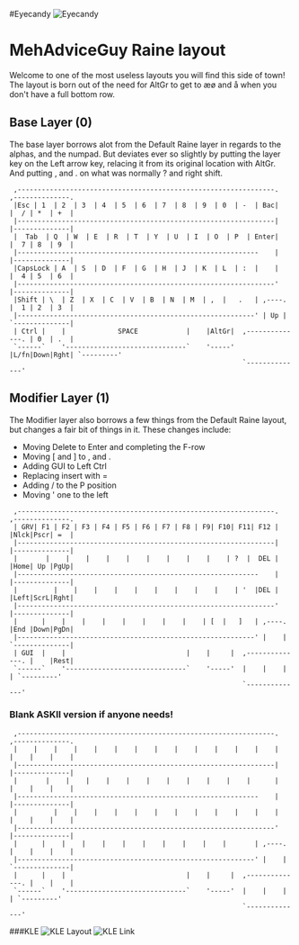 #Eyecandy
![Eyecandy](https://i.imgur.com/gYWNDlF.png)

# MehAdviceGuy Raine layout

Welcome to one of the most useless layouts you will find this side of town!
The layout is born out of the need for AltGr to get to æø and å when you don't have a full bottom row.

## Base Layer (0)
The base layer borrows alot from the Default Raine layer in regards to the alphas, and the numpad. But deviates ever so slightly by putting the layer key on the Left arrow key, relacing it from its original location with AltGr. And putting , and . on what was normally ? and right shift.
```
 ,----------------------------------------------------------------.   ,--------------.
 |Esc | 1  | 2  | 3  | 4  | 5  | 6  | 7  | 8  | 9  | 0  | -  | Bac|   |  / | *  | +  |  
 |----------------------------------------------------------------|   |--------------|
 |  Tab  | Q  | W  | E  | R  | T  | Y  | U  | I  | O  | P  | Enter|   |  7 | 8  | 9  |
 |------------------------------------------------------------    |   |--------------|
 |CapsLock | A  | S  | D  | F  | G  | H  | J  | K  | L  | :  |    |   |  4 | 5  | 6  | 
 |----------------------------------------------------------------'   |--------------|
 |Shift | \  | Z  | X  | C  | V  | B  | N  | M  | ,  |   .   | ,----. |  1 | 2  | 3  |
 |-----------------------------------------------------------' | Up | `--------------|
 | Ctrl |    |             SPACE            |    |AltGr|  ,--------------. | 0  | .  |
 `------`    '------------------------------`    '-----'  |L/fn|Down|Rght| `---------'
                                                          `--------------'
```

## Modifier Layer (1)
The Modifier layer also borrows a few things from the Default Raine layout, but changes a fair bit of things in it. These changes include:
* Moving Delete to Enter and completing the F-row
* Moving [ and ] to , and .
* Adding GUI to Left Ctrl
* Replacing insert with =
* Adding / to the P position
* Moving ' one to the left

```
 ,----------------------------------------------------------------.   ,--------------.
 | GRV| F1 | F2 | F3 | F4 | F5 | F6 | F7 | F8 | F9| F10| F11| F12 |   |Nlck|Pscr| =  |  
 |----------------------------------------------------------------|   |--------------|
 |       |    |    |    |    |    |    |    |    |    | ?  |  DEL |   |Home| Up |PgUp|
 |------------------------------------------------------------    |   |--------------|
 |         |    |    |    |    |    |    |    |    |    | '  |DEL |   |Left|ScrL|Rght| 
 |----------------------------------------------------------------'   |--------------|
 |      |    |    |    |    |    |    |    |    | [  |   ]   | ,----. |End |Down|PgDn|
 |-----------------------------------------------------------' |    | `--------------|
 | GUI  |    |                              |    |     |  ,--------------. |    |Rest|
 `------`    '------------------------------`    '-----'  |    |    |    | `---------'
                                                          `--------------'
```

### Blank ASKII version if anyone needs!
```
 ,----------------------------------------------------------------.   ,--------------.
 |    |    |    |    |    |    |    |    |    |    |    |    |    |   |    |    |    |  
 |----------------------------------------------------------------|   |--------------|
 |       |    |    |    |    |    |    |    |    |    |    |      |   |    |    |    |
 |------------------------------------------------------------    |   |--------------|
 |         |    |    |    |    |    |    |    |    |    |    |    |   |    |    |    | 
 |----------------------------------------------------------------'   |--------------|
 |      |    |    |    |    |    |    |    |    |    |       | ,----. |    |    |    |
 |-----------------------------------------------------------' |    | `--------------|
 |      |    |                              |    |     |  ,--------------. |    |    |
 `------`    '------------------------------`    '-----'  |    |    |    | `---------'
                                                          `--------------'
```

###KLE
![KLE Layout](https://i.imgur.com/JDc1oM4.png)
![KLE Link](http://www.keyboard-layout-editor.com/##@@=Esc%0A%60&=!%0A1&=%2F@%0A2&=%23%0A3&=$%0A4&=%25%0A5&=%5E%0A6&=%2F&%0A7&=*%0A8&=(%0A9&=)%0A0&=%2F_%0A-&=+%0A%2F=&_x:0.25%3B&=%2F%2F&=*&=+%3B&@_w:1.5%3B&=Tab&=Q&=W&=E&=R&=T&=Y&=U&=I&=O&=P&_x:0.25&w:1.25&h:2&w2:1.5&h2:1&x2:-0.25%3B&=Enter&_x:0.25%3B&=7&=8&=9%3B&@_w:1.75%3B&=Caps%20Lock&=A&=S&=D&=F&=G&=H&=J&=K&=L&=%2F:%0A%2F%3B&_x:1.5%3B&=4&=5&=6%3B&@_w:1.25%3B&=Shift&=%7C%0A%5C&=Z&=X&=C&=V&=B&=N&=M&=%3C%0A,&_w:1.5%3B&=%3E%0A.&_x:1.5%3B&=1&=2&=3%3B&@_y:-0.75&x:12%3B&=%E2%86%91%3B&@_y:-0.25&w:1.25%3B&=Ctrl&_x:1&a:7&w:6.25%3B&=&_x:1&a:4&w:1.25%3B&=AltGr&_x:3.5%3B&=0&=.%3B&@_y:-0.75&x:11%3B&=%E2%86%90%0AFN&=%E2%86%93&=%E2%86%92%3B&@_y:0.25%3B&=%60&=F1&=F2&=F3&=F4&=F5&=F6&=F7&=F8&=F9&=F10&=F11&=F12&_x:0.25%3B&=NLock&=Print&=%2F=%3B&@_a:7&w:1.5%3B&=&=&=&=&=&=&=&=&=&=&_a:4%3B&=%2F%2F&_x:0.25&w:1.25&h:2&w2:1.5&h2:1&x2:-0.25%3B&=Del&_x:0.25%3B&=Home&=Up&=PgUp%3B&@_a:7&w:1.75%3B&=&=&=&=&=&=&=&=&=&=&_a:4%3B&='&_x:1.5%3B&=Left&=ScrLc&=Right%3B&@_a:7&w:1.25%3B&=&=&=&=&=&=&=&=&=&_a:4%3B&=%5B&_w:1.5%3B&=%5D&_x:1.5%3B&=End&=Down&=PgDn%3B&@_y:-0.75&x:12&a:7%3B&=%3B&@_y:-0.25&a:4&w:1.25%3B&=Win&_x:1&w:6.25%3B&=RAlt&_x:1&a:7&w:1.25%3B&=&_x:3.5%3B&=&_a:4%3B&=Rst%3B&@_y:-0.75&x:11&a:7%3B&=&=&=)
